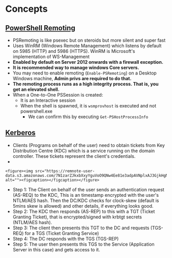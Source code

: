 # Concepts

## [PowerShell Remoting](concepts.md#powershell-remoting)

* PSRemoting is like psexec but on steroids but more silent and super fast
* Uses WinRM (Windows Remote Management) which listens by default on 5985 (HTTP) and 5986 (HTTPS). WinRM is Microsoft's implementation of WS-Management
* **Enabled by default on Server 2012 onwards with a firewall exception.**
* **It is recommended way to manage windows Core servers.**
* You may need to enable remoting (`Enable-PSRemoting`) on a Desktop Windows machine, **Admin privs are required to do that.**
* **The remoting process runs as a high integrity process. That is, you get an elevated shell.**
* When a One-to-One PSSession is created:
  * It is an Interactive session
  * When the shell is spawned, it is `wsmprovhost` is executed and not powershell.exe
    * We can confirm this by executing `Get-PSHostProcessInfo`



## [Kerberos](concepts.md#kerberos)

* Clients (Programs on behalf of the user) need to obtain tickets from Key Distribution Centre (KDC) which is a service running on the domain controller. These tickets represent the client's credentials.
*

    <figure><img src="https://remnote-user-data.s3.amazonaws.com/7N1zarZJkxbXxyYguVoO9QNw4Ee81e3adpAVNplxAJ3GjkHgNYOcnxRzchQ3T8XMWiVL4ugANK8dnEIRmNJq2ooTkujRMnlqzGMF8udUAurHVnEGq5tCgMoYti6v_yVb.png" alt=""><figcaption></figcaption></figure>
* Step 1: The Client on behalf of the user sends an authentication request (AS-REQ) to the KDC, This is an timestamp encrypted with the user's NTLM/AES hash. Then the DC/KDC checks for clock-skew (default is 5mins skew is allowed) and other details, if everything looks good.
* Step 2: The KDC then responds (AS-REP) to this with a TGT (Ticket Granting Ticket), that is encrypted/signed with krbtgt secrets (NTLM/AES hash).
* Step 3: The client then presents this TGT to the DC and requests (TGS-REQ) for a TGS (Ticket Granting Service)
* Step 4: The DC responds with the TGS (TGS-REP)
* Step 5: The user then presents this TGS to the Service (Application Server in this case) and gets access to it.

